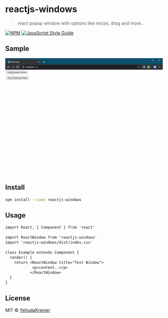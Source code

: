 # reactjs-windows

> react popup window with options like resize, drag and more..

[![NPM](https://img.shields.io/npm/v/reactjs-windows.svg)](https://www.npmjs.com/package/reactjs-windows) [![JavaScript Style Guide](https://img.shields.io/badge/code_style-standard-brightgreen.svg)](https://standardjs.com)

## Sample

![Sample Gif](https://raw.githubusercontent.com/YehudaKremer/reactjs-windows/master/example/react-windows.gif)

## Install

```bash
npm install --save reactjs-windows
```

## Usage

```tsx
import React, { Component } from 'react'

import ReactWindow from 'reactjs-windows'
import 'reactjs-windows/dist/index.css'

class Example extends Component {
  render() {
    return <ReactWindow title="Test Window">
            <p>content..</p>
           </ReactWindow>
  }
}
```

## License

MIT © [YehudaKremer](https://github.com/YehudaKremer)
